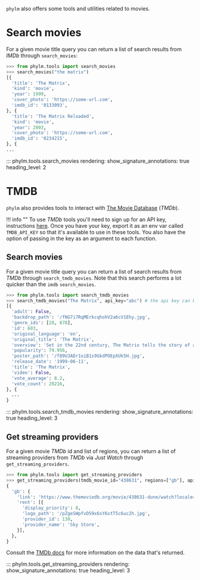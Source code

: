 `phylm` also offers some tools and utilities related to movies.

# Search movies

For a given movie title query you can return a list of search results from _IMDb_
through `search_movies`:

```python
>>> from phylm.tools import search_movies
>>> search_movies("the matrix")
[{
  'title': 'The Matrix',
  'kind': 'movie',
  'year': 1999,
  'cover_photo': 'https://some-url.com',
  'imdb_id': '0133093',
}, {
  'title': 'The Matrix Reloaded',
  'kind': 'movie',
  'year': 2003,
  'cover_photo': 'https://some-url.com',
  'imdb_id': '0234215',
}, {
...
```

::: phylm.tools.search_movies
    rendering:
      show_signature_annotations: true
      heading_level: 2

# TMDB

`phylm` also provides tools to interact with [The Movie Database](https://www.themoviedb.org/) (_TMDb_).

!!! info ""
    To use _TMDb_ tools you'll need to sign up for an API key, instructions [here](https://developers.themoviedb.org/3).
    Once you have your key, export it as an env var called `TMDB_API_KEY` so that it's
    available to use in these tools. You also have the option of passing in the key as
    an argument to each function.

## Search movies

For a given movie title query you can return a list of search results from _TMDb_
through `search_tmdb_movies`. Note that this search performs a lot quicker than the
`imdb` `search_movies`.

```python
>>> from phylm.tools import search_tmdb_movies
>>> search_tmdb_movies("The Matrix", api_key="abc") # the api key can be provided as an env var instead
[{
  'adult': False,
  'backdrop_path': '/fNG7i7RqMErkcqhohV2a6cV1Ehy.jpg',
  'genre_ids': [28, 878],
  'id': 603,
  'original_language': 'en',
  'original_title': 'The Matrix',
  'overview': 'Set in the 22nd century, The Matrix tells the story of a computer hacker...'
  'popularity': 79.956,
  'poster_path': '/f89U3ADr1oiB1s9GkdPOEpXUk5H.jpg',
  'release_date': '1999-06-11',
  'title': 'The Matrix',
  'video': False,
  'vote_average': 8.2,
  'vote_count': 20216,
}, {
  ...
}
```

::: phylm.tools.search_tmdb_movies
    rendering:
      show_signature_annotations: true
      heading_level: 3

## Get streaming providers

For a given movie _TMDb_ id and list of regions, you can return a list of streaming
providers from _TMDb_ via _Just Watch_ through `get_streaming_providers`.

```python
>>> from phylm.tools import get_streaming_providers
>>> get_streaming_providers(tmdb_movie_id="438631", regions=["gb"], api_key="abc")
{
  'gb': {
    'link': 'https://www.themoviedb.org/movie/438631-dune/watch?locale=GB',
    'rent': [{
      'display_priority': 8,
      'logo_path': '/pZgeSWpfvD59x6sY6stT5c6uc2h.jpg',
      'provider_id': 130,
      'provider_name': 'Sky Store',
    }],
  },
}
```

Consult the [TMDb docs](https://developers.themoviedb.org/3/movies/get-movie-watch-providers)
for more information on the data that's returned.

::: phylm.tools.get_streaming_providers
    rendering:
      show_signature_annotations: true
      heading_level: 3
